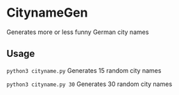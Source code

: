 # CitynameGen
Generates more or less funny German city names

## Usage
`python3 cityname.py` 
  Generates 15 random city names

`python3 cityname.py 30` 
  Generates 30 random city names
